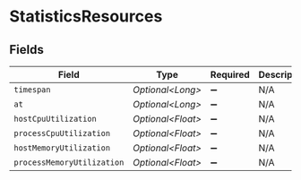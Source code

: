 # StatisticsResources


## Fields

| Field                      | Type                       | Required                   | Description                | Example                    |
| -------------------------- | -------------------------- | -------------------------- | -------------------------- | -------------------------- |
| `timespan`                 | *Optional\<Long>*          | :heavy_minus_sign:         | N/A                        | 6                          |
| `at`                       | *Optional\<Long>*          | :heavy_minus_sign:         | N/A                        | 1718384427                 |
| `hostCpuUtilization`       | *Optional\<Float>*         | :heavy_minus_sign:         | N/A                        | 1.276                      |
| `processCpuUtilization`    | *Optional\<Float>*         | :heavy_minus_sign:         | N/A                        | 0.025                      |
| `hostMemoryUtilization`    | *Optional\<Float>*         | :heavy_minus_sign:         | N/A                        | 17.026                     |
| `processMemoryUtilization` | *Optional\<Float>*         | :heavy_minus_sign:         | N/A                        | 0.493                      |